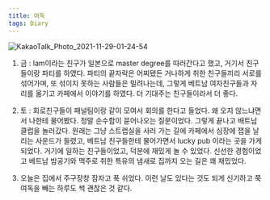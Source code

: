 ```yaml
---
title: 여독
tags: Diary
---
```


![KakaoTalk_Photo_2021-11-29-01-24-54](https://user-images.githubusercontent.com/50545088/143776829-df3cfaec-edd2-497b-bb31-e708d30e13d0.jpeg)


1. 금 : lam이라는 친구가 일본으로 master degree를 따러간다고 했고, 거기서 친구들이랑 파티를 하였다. 파티의 끝자락은 어찌됐든 거나하게 취한 친구들끼리 서로를 섞어가며, 또 섞이지 못하는 사람들은 밀려나는데, 그렇게 베트남 여자친구들과 자리를 옮기고 카페에서 이야기를 하였다. 더 기대주는 친구들이라서 더 좋다.

2. 토 : 회로친구들이 패널팀이랑 같이 모여서 회의를 한다고 들었다. 왜 오지 않느냐면서 나한테 물어봤다. 정말 순수함이 묻어나오는 질문이었다. 그렇게 끝나고 배트남 클럽을 놀러갔다. 원래는 그냥 스트랩실을 사러 가는 길에 카페에서 심장에 잽을 날리는 사운드가 들렸고, 베트남 친구들한테 물어가면서 lucky pub 이라는 곳을 가게 되었다. 거기에 일하는 친구들이었고, 덕분에 재밌게 놀 수 있었다. 신선한 경험이었고 베트남 밤공기와 맥주로 취한 특유의 냄새로 집까지 오는 길은 꽤 재밌었다.

3. 오늘은 집에서 주구장창 잠자고 푹 쉬었다. 이런 날도 있다는 것도 되게 신기하고 쭉 여독을 빼는 하루도 썩 괜찮은 것 같다.